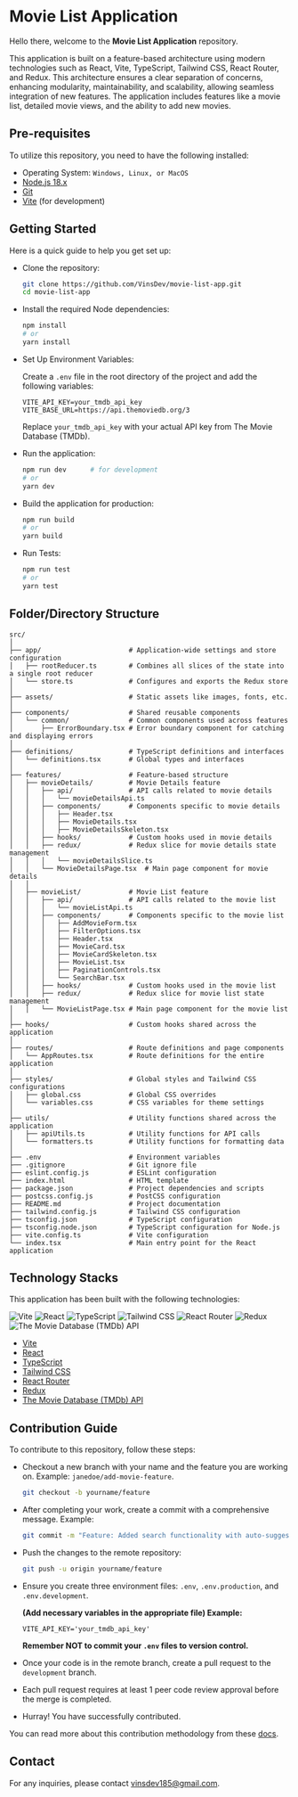 # Movie List Application

Hello there, welcome to the **Movie List Application** repository.

This application is built on a feature-based architecture using modern technologies such as React, Vite, TypeScript, Tailwind CSS, React Router, and Redux. This architecture ensures a clear separation of concerns, enhancing modularity, maintainability, and scalability, allowing seamless integration of new features. The application includes features like a movie list, detailed movie views, and the ability to add new movies.

## Pre-requisites

To utilize this repository, you need to have the following installed:

- Operating System: `Windows, Linux, or MacOS`
- [Node.js 18.x](https://nodejs.org/en/)
- [Git](https://git-scm.com/)
- [Vite](https://vitejs.dev/) (for development)

## Getting Started

Here is a quick guide to help you get set up:

- Clone the repository:

   ```sh
   git clone https://github.com/VinsDev/movie-list-app.git
   cd movie-list-app
   ```

- Install the required Node dependencies:

   ```sh
   npm install
   # or
   yarn install
   ```

- Set Up Environment Variables:

   Create a `.env` file in the root directory of the project and add the following variables:

   ```env
   VITE_API_KEY=your_tmdb_api_key
   VITE_BASE_URL=https://api.themoviedb.org/3
   ```

   Replace `your_tmdb_api_key` with your actual API key from The Movie Database (TMDb).

- Run the application:

   ```sh
   npm run dev      # for development
   # or
   yarn dev
   ```

- Build the application for production:

   ```sh
   npm run build
   # or
   yarn build
   ```

- Run Tests:

   ```sh
   npm run test
   # or
   yarn test
   ```

## Folder/Directory Structure

```
src/
│
├── app/                      # Application-wide settings and store configuration
│   ├── rootReducer.ts        # Combines all slices of the state into a single root reducer
│   └── store.ts              # Configures and exports the Redux store
│
├── assets/                   # Static assets like images, fonts, etc.
│
├── components/               # Shared reusable components
│   └── common/               # Common components used across features
│       ├── ErrorBoundary.tsx # Error boundary component for catching and displaying errors
│
├── definitions/              # TypeScript definitions and interfaces
│   └── definitions.tsx       # Global types and interfaces
│
├── features/                 # Feature-based structure
│   ├── movieDetails/         # Movie Details feature
│   │   ├── api/              # API calls related to movie details
│   │   │   └── movieDetailsApi.ts
│   │   ├── components/       # Components specific to movie details
│   │   │   ├── Header.tsx
│   │   │   ├── MovieDetails.tsx
│   │   │   ├── MovieDetailsSkeleton.tsx
│   │   ├── hooks/            # Custom hooks used in movie details
│   │   ├── redux/            # Redux slice for movie details state management
│   │   │   └── movieDetailsSlice.ts
│   │   └── MovieDetailsPage.tsx  # Main page component for movie details
│   │
│   ├── movieList/            # Movie List feature
│   │   ├── api/              # API calls related to the movie list
│   │   │   └── movieListApi.ts
│   │   ├── components/       # Components specific to the movie list
│   │   │   ├── AddMovieForm.tsx
│   │   │   ├── FilterOptions.tsx
│   │   │   ├── Header.tsx
│   │   │   ├── MovieCard.tsx
│   │   │   ├── MovieCardSkeleton.tsx
│   │   │   ├── MovieList.tsx
│   │   │   ├── PaginationControls.tsx
│   │   │   └── SearchBar.tsx
│   │   ├── hooks/            # Custom hooks used in the movie list
│   │   ├── redux/            # Redux slice for movie list state management
│   │   └── MovieListPage.tsx # Main page component for the movie list
│
├── hooks/                    # Custom hooks shared across the application
│
├── routes/                   # Route definitions and page components
│   └── AppRoutes.tsx         # Route definitions for the entire application
│
├── styles/                   # Global styles and Tailwind CSS configurations
│   ├── global.css            # Global CSS overrides
│   └── variables.css         # CSS variables for theme settings
│
├── utils/                    # Utility functions shared across the application
│   ├── apiUtils.ts           # Utility functions for API calls
│   └── formatters.ts         # Utility functions for formatting data
│
├── .env                      # Environment variables
├── .gitignore                # Git ignore file
├── eslint.config.js          # ESLint configuration
├── index.html                # HTML template
├── package.json              # Project dependencies and scripts
├── postcss.config.js         # PostCSS configuration
├── README.md                 # Project documentation
├── tailwind.config.js        # Tailwind CSS configuration
├── tsconfig.json             # TypeScript configuration
├── tsconfig.node.json        # TypeScript configuration for Node.js
├── vite.config.ts            # Vite configuration
└── index.tsx                 # Main entry point for the React application
```

## Technology Stacks

This application has been built with the following technologies:

![Vite](https://img.shields.io/badge/Vite-646CFF?style=for-the-badge&logo=vite&logoColor=white)
![React](https://img.shields.io/badge/React-61DAFB?style=for-the-badge&logo=react&logoColor=white)
![TypeScript](https://img.shields.io/badge/TypeScript-3178C6?style=for-the-badge&logo=typescript&logoColor=white)
![Tailwind CSS](https://img.shields.io/badge/TailwindCSS-38B2AC?style=for-the-badge&logo=tailwind-css&logoColor=white)
![React Router](https://img.shields.io/badge/React_Router-CA4245?style=for-the-badge&logo=react-router&logoColor=white)
![Redux](https://img.shields.io/badge/Redux-764ABC?style=for-the-badge&logo=redux&logoColor=white)
![The Movie Database (TMDb) API](https://img.shields.io/badge/TMDb-01B5E7?style=for-the-badge&logo=themoviedatabase&logoColor=white)

- [Vite](https://vitejs.dev/)
- [React](https://reactjs.org/)
- [TypeScript](https://www.typescriptlang.org/)
- [Tailwind CSS](https://tailwindcss.com/)
- [React Router](https://reactrouter.com/)
- [Redux](https://redux.js.org/)
- [The Movie Database (TMDb) API](https://www.themoviedb.org/documentation/api)

## Contribution Guide

To contribute to this repository, follow these steps:

- Checkout a new branch with your name and the feature you are working on. Example: `janedoe/add-movie-feature`.

   ```sh
   git checkout -b yourname/feature
   ```

- After completing your work, create a commit with a comprehensive message. Example:

   ```sh
   git commit -m "Feature: Added search functionality with auto-suggest"
   ```

- Push the changes to the remote repository:

   ```sh
   git push -u origin yourname/feature
   ```

- Ensure you create three environment files: `.env`, `.env.production`, and `.env.development`. 

  **(Add necessary variables in the appropriate file) Example:**

  ```env
  VITE_API_KEY='your_tmdb_api_key'
  ```

  **Remember NOT to commit your `.env` files to version control.**

- Once your code is in the remote branch, create a pull request to the `development` branch.
- Each pull request requires at least 1 peer code review approval before the merge is completed.
- Hurray! You have successfully contributed.

You can read more about this contribution methodology from these [docs](https://www.atlassian.com/git/tutorials/comparing-workflows/feature-branch-workflow).

## Contact

For any inquiries, please contact vinsdev185@gmail.com.
